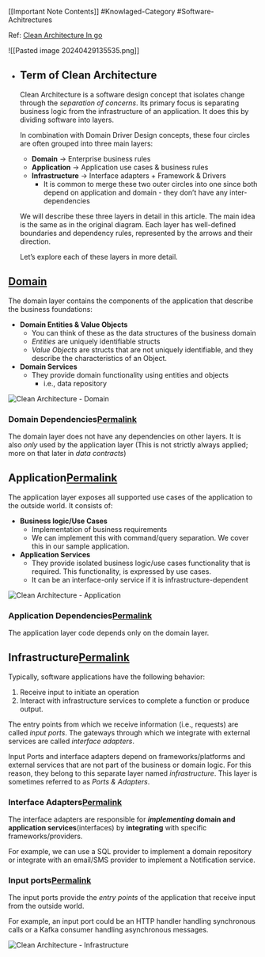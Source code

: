 [[Important Note Contents]] #Knowlaged-Category #Software-Achitrectures

Ref: [Clean Architecture In go](https://pkritiotis.io/clean-architecture-in-golang/)

![[Pasted image 20240429135535.png]]
- ## Term of Clean Architecture
	Clean Architecture is a software design concept that isolates change through the _separation of concerns_. Its primary focus is separating business logic from the infrastructure of an application. It does this by dividing software into layers.
	
	In combination with Domain Driver Design concepts, these four circles are often grouped into three main layers:
	- **Domain** → Enterprise business rules
	- **Application** → Application use cases & business rules
	- **Infrastructure** → Interface adapters + Framework & Drivers
		- It is common to merge these two outer circles into one since both depend on application and domain - they don’t have any inter-dependencies
	
	We will describe these three layers in detail in this article. The main idea is the same as in the original diagram. Each layer has well-defined boundaries and dependency rules, represented by the arrows and their direction.
	
	Let’s explore each of these layers in more detail.
## [Domain](https://pkritiotis.io/clean-architecture-in-golang/#domain "Permalink")

The domain layer contains the components of the application that describe the business foundations:

- **Domain Entities & Value Objects**
    - You can think of these as the data structures of the business domain
    - _Entities_ are uniquely identifiable structs
    - _Value Objects_ are structs that are not uniquely identifiable, and they describe the characteristics of an Object.
- **Domain Services**
    - They provide domain functionality using entities and objects
        - i.e., data repository

![Clean Architecture - Domain](https://pkritiotis.io/assets/diagrams/clean-architecture/clean-architecture-domain.png)

### Domain Dependencies[Permalink](https://pkritiotis.io/clean-architecture-in-golang/#domain-dependencies "Permalink")

The domain layer does not have any dependencies on other layers. It is also _only_ used by the application layer (This is not strictly always applied; more on that later in _data contracts_)

## Application[Permalink](https://pkritiotis.io/clean-architecture-in-golang/#application "Permalink")

The application layer exposes all supported use cases of the application to the outside world. It consists of:

- **Business logic/Use Cases**
    - Implementation of business requirements
    - We can implement this with command/query separation. We cover this in our sample application.
- **Application Services**
    - They provide isolated business logic/use cases functionality that is required. This functionality, is expressed by use cases.
    - It can be an interface-only service if it is infrastructure-dependent

![Clean Architecture - Application](https://pkritiotis.io/assets/diagrams/clean-architecture/clean-architecture-application.png)

### Application Dependencies[Permalink](https://pkritiotis.io/clean-architecture-in-golang/#application-dependencies "Permalink")

The application layer code depends only on the domain layer.

## Infrastructure[Permalink](https://pkritiotis.io/clean-architecture-in-golang/#infrastructure "Permalink")

Typically, software applications have the following behavior:

1. Receive input to initiate an operation
2. Interact with infrastructure services to complete a function or produce output.

The entry points from which we receive information (i.e., requests) are called _input ports_. The gateways through which we integrate with external services are called _interface adapters_.

Input Ports and interface adapters depend on frameworks/platforms and external services that are not part of the business or domain logic. For this reason, they belong to this separate layer named _infrastructure_. This layer is sometimes referred to as _Ports & Adapters_.

### Interface Adapters[Permalink](https://pkritiotis.io/clean-architecture-in-golang/#interface-adapters "Permalink")

The interface adapters are responsible for **_implementing_ domain and application services**(interfaces) by **integrating** with specific frameworks/providers.

For example, we can use a SQL provider to implement a domain repository or integrate with an email/SMS provider to implement a Notification service.

### Input ports[Permalink](https://pkritiotis.io/clean-architecture-in-golang/#input-ports "Permalink")

The input ports provide the _entry points_ of the application that receive input from the outside world.

For example, an input port could be an HTTP handler handling synchronous calls or a Kafka consumer handling asynchronous messages.

![Clean Architecture - Infrastructure](https://pkritiotis.io/assets/diagrams/clean-architecture/clean-architecture-infrastructure.png)

